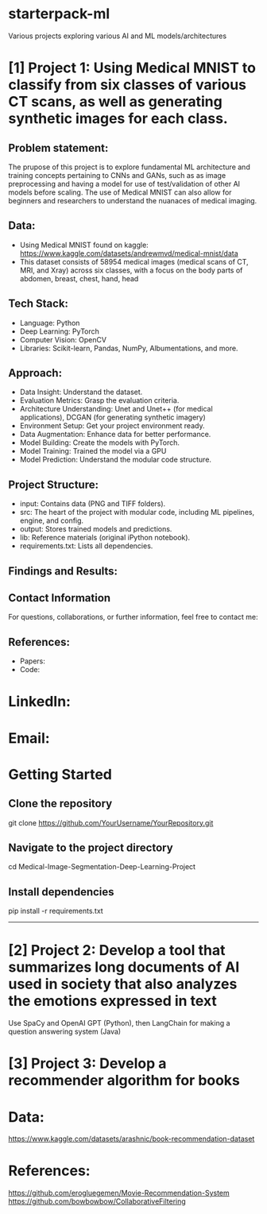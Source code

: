 # starterpack-ml
Various projects exploring various AI and ML models/architectures 

# [1] Project 1: Using Medical MNIST to classify from six classes of various CT scans, as well as generating synthetic images for each class. 

## Problem statement: 
The prupose of this project is to explore fundamental ML architecture and training concepts pertaining to CNNs and GANs, such as as image preprocessing and having a model for use of test/validation of other AI models before scaling. The use of Medical MNIST can also allow for beginners and researchers to understand the nuanaces of medical imaging.  


## Data: 
- Using Medical MNIST found on kaggle: https://www.kaggle.com/datasets/andrewmvd/medical-mnist/data 
- This dataset consists of 58954 medical images (medical scans of CT, MRI, and Xray) across six classes, with a focus on the body parts of abdomen, breast, chest, hand, head

## Tech Stack: 
- Language: Python
- Deep Learning: PyTorch
- Computer Vision: OpenCV
- Libraries: Scikit-learn, Pandas, NumPy, Albumentations, and more.


## Approach: 
- Data Insight: Understand the dataset.
- Evaluation Metrics: Grasp the evaluation criteria.
- Architecture Understanding: Unet and Unet++ (for medical applications), DCGAN (for generating synthetic imagery)
- Environment Setup: Get your project environment ready.
- Data Augmentation: Enhance data for better performance.
- Model Building: Create the models with PyTorch.
- Model Training: Trained the model via a GPU 
- Model Prediction: Understand the modular code structure.

## Project Structure: 
- input: Contains data (PNG and TIFF folders).
- src: The heart of the project with modular code, including ML pipelines, engine, and config.
- output: Stores trained models and predictions.
- lib: Reference materials (original iPython notebook).
- requirements.txt: Lists all dependencies.

## Findings and Results:  

## Contact Information
For questions, collaborations, or further information, feel free to contact me:

## References: 
* Papers:
* Code: 
# LinkedIn: 
# Email: 

# Getting Started
## Clone the repository
git clone https://github.com/YourUsername/YourRepository.git

## Navigate to the project directory
cd Medical-Image-Segmentation-Deep-Learning-Project

## Install dependencies
pip install -r requirements.txt


_______________________________________________________________________________________________________________

# [2] Project 2: Develop a tool that summarizes long documents of AI used in society that also analyzes the emotions expressed in text 

Use SpaCy and OpenAI GPT (Python), then LangChain for making a question answering system (Java)

# [3] Project 3: Develop a recommender algorithm for books 


# Data: 

https://www.kaggle.com/datasets/arashnic/book-recommendation-dataset 

# References: 
https://github.com/erogluegemen/Movie-Recommendation-System
https://github.com/bowbowbow/CollaborativeFiltering 
